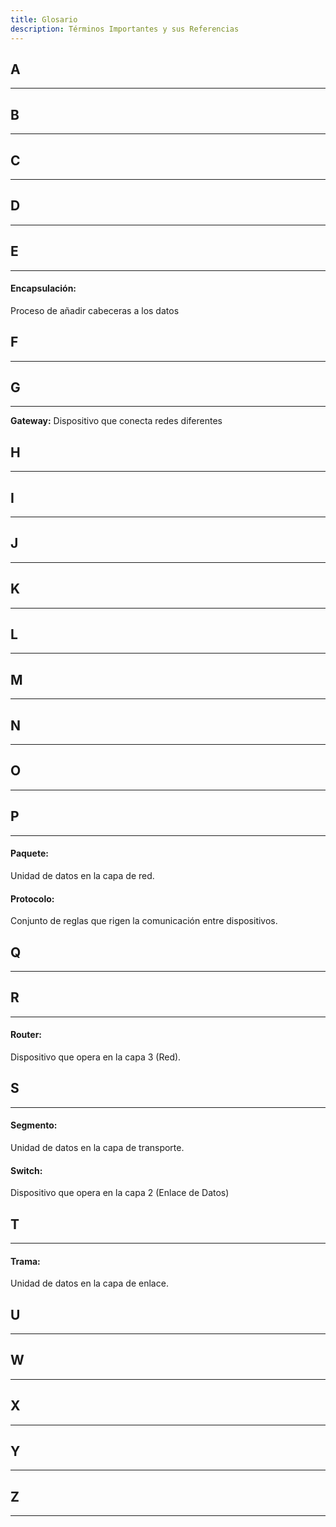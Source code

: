 ```yaml
---
title: Glosario
description: Términos Importantes y sus Referencias
---
```


## A
---

## B
---

## C
---

## D
---

## E
---

#### Encapsulación: 
Proceso de añadir cabeceras a los datos


## F
---

## G
---

**Gateway:** 
Dispositivo que conecta redes diferentes

## H
---

## I
---

## J
---

## K
---

## L
---

## M
---

## N
---

## O
---

## P
---

#### Paquete: 
Unidad de datos en la capa de red.

#### Protocolo:
Conjunto de reglas que rigen la comunicación entre dispositivos.


## Q
---

## R
---

#### Router: 
Dispositivo que opera en la capa 3 (Red).

## S
---

#### Segmento: 
Unidad de datos en la capa de transporte.

#### Switch:
Dispositivo que opera en la capa 2 (Enlace de Datos)


## T
---

#### Trama: 
Unidad de datos en la capa de enlace.

## U
---

## W
---

## X
---

## Y
---

## Z
---








